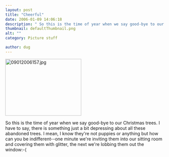 ```yaml
---
layout: post
title: "Cheerful"
date: 2006-01-09 14:06:18
description: " So this is the time of year when we say good-bye to our Christmas trees. I have to say, there is something just a bit depressing about all these abandoned trees. I mean, I know they&#8217;re not puppies or&#8230;"
thumbnail: defaultThumbnail.png
alt: ""
category: Picture stuff

author: dug
---
```


<p><a href="http://www.flickr.com/photos/bozo/84367778/" title="Photo Sharing"><img src="http://static.flickr.com/42/84367778_41a9370a82_m.jpg" width="240" height="180" alt="09012006157.jpg" /></a></p>

<p>So this is the time of year when we say good-bye to our Christmas trees. I have to say, there is something just a bit depressing about all these abandoned trees. I mean, I know they're not puppies or anything but how can you be indifferent--one minute we're inviting them into our sitting room and covering them with glitter, the next we're lobbing them out the window:-(</p>
